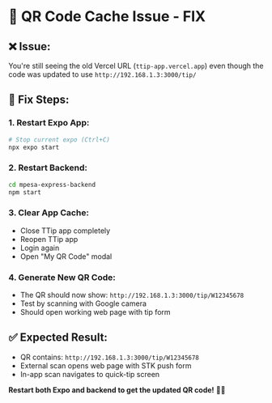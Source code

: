 # 📱 QR Code Cache Issue - FIX

## ❌ **Issue:**
You're still seeing the old Vercel URL (`ttip-app.vercel.app`) even though the code was updated to use `http://192.168.1.3:3000/tip/`

## 🔧 **Fix Steps:**

### 1. **Restart Expo App:**
```bash
# Stop current expo (Ctrl+C)
npx expo start
```

### 2. **Restart Backend:**
```bash
cd mpesa-express-backend
npm start
```

### 3. **Clear App Cache:**
- Close TTip app completely
- Reopen TTip app
- Login again
- Open "My QR Code" modal

### 4. **Generate New QR Code:**
- The QR should now show: `http://192.168.1.3:3000/tip/W12345678`
- Test by scanning with Google camera
- Should open working web page with tip form

## ✅ **Expected Result:**
- QR contains: `http://192.168.1.3:3000/tip/W12345678`
- External scan opens web page with STK push form
- In-app scan navigates to quick-tip screen

**Restart both Expo and backend to get the updated QR code!** 🔄📱
